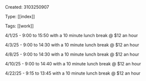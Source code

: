 Created: 3103250907

Type: [[index]]

Tags: [[work]]

4/1/25 - 9:00 to 15:50 with a 10 minute lunch break @ $12 an hour

4/3/25 - 9:00 to 14:30 with a 10 minute lunch break @ $12 an hour

4/8/25 - 9:00 to 14:30 with a 10 minute lunch break @ $12 an hour

4/10/25 - 9:00 to 14:40 with a 10 minute lunch break @ $12 an hour

4/22/25 - 9:15 to 13:45 with a 10 minute lunch break @ $12 an hour
